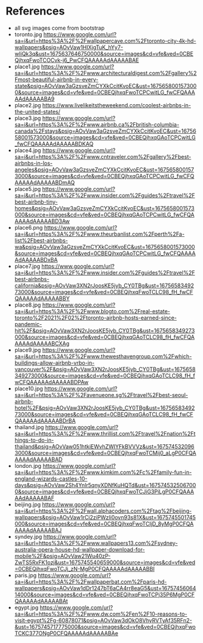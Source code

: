# References
* all svg images come from bootstrap
* toronto.jpg https://www.google.com/url?sa=i&url=https%3A%2F%2Fwallpapercave.com%2Ftoronto-city-4k-hd-wallpapers&psig=AOvVaw1HIXjgTuK_hYy7-wIiQk3q&ust=1675637646750000&source=images&cd=vfe&ved=0CBEQjhxqFwoTCOCvk-j6_PwCFQAAAAAdAAAAABAE
* place1.jpg https://www.google.com/url?sa=i&url=https%3A%2F%2Fwww.architecturaldigest.com%2Fgallery%2Fmost-beautiful-airbnb-in-every-state&psig=AOvVaw3aGzsveZmCYXkCcitKvoEC&ust=1675658001573000&source=images&cd=vfe&ved=0CBEQjhxqFwoTCPCwitLG_fwCFQAAAAAdAAAAABA9
* place2.jpg https://www.livelikeitstheweekend.com/coolest-airbnbs-in-the-united-states/
* place3.jpg https://www.google.com/url?sa=i&url=https%3A%2F%2Fwww.airbnb.ca%2Fbritish-columbia-canada%2Fstays&psig=AOvVaw3aGzsveZmCYXkCcitKvoEC&ust=1675658001573000&source=images&cd=vfe&ved=0CBEQjhxqGAoTCPCwitLG_fwCFQAAAAAdAAAAABDKAQ
* place4.jpg https://www.google.com/url?sa=i&url=https%3A%2F%2Fwww.cntraveler.com%2Fgallery%2Fbest-airbnbs-in-los-angeles&psig=AOvVaw3aGzsveZmCYXkCcitKvoEC&ust=1675658001573000&source=images&cd=vfe&ved=0CBEQjhxqGAoTCPCwitLG_fwCFQAAAAAdAAAAABDmAQ
* place5.jpg https://www.google.com/url?sa=i&url=https%3A%2F%2Fwww.insider.com%2Fguides%2Ftravel%2Fbest-airbnb-tiny-homes&psig=AOvVaw3aGzsveZmCYXkCcitKvoEC&ust=1675658001573000&source=images&cd=vfe&ved=0CBEQjhxqGAoTCPCwitLG_fwCFQAAAAAdAAAAABD3Aw
* place6.png https://www.google.com/url?sa=i&url=https%3A%2F%2Fwww.theurbanlist.com%2Fperth%2Fa-list%2Fbest-airbnbs-wa&psig=AOvVaw3aGzsveZmCYXkCcitKvoEC&ust=1675658001573000&source=images&cd=vfe&ved=0CBEQjhxqGAoTCPCwitLG_fwCFQAAAAAdAAAAABDxBA
* place7.jpg https://www.google.com/url?sa=i&url=https%3A%2F%2Fwww.insider.com%2Fguides%2Ftravel%2Fbest-airbnbs-california&psig=AOvVaw3XN2rJoosKE5jyb_CY0TBg&ust=1675658349273000&source=images&cd=vfe&ved=0CBEQjhxqFwoTCLC98_fH_fwCFQAAAAAdAAAAABBY
* place8.jpg https://www.google.com/url?sa=i&url=https%3A%2F%2Fwww.blogto.com%2Freal-estate-toronto%2F2021%2F02%2Ftoronto-airbnb-hosts-earned-since-pandemic-hit%2F&psig=AOvVaw3XN2rJoosKE5jyb_CY0TBg&ust=1675658349273000&source=images&cd=vfe&ved=0CBEQjhxqGAoTCLC98_fH_fwCFQAAAAAdAAAAABCXAg
* place9.jpg https://www.google.com/url?sa=i&url=https%3A%2F%2Fwww.thewesthavengroup.com%2Fwhich-buildings-allow-airbnb-vrbo-in-vancouver%2F&psig=AOvVaw3XN2rJoosKE5jyb_CY0TBg&ust=1675658349273000&source=images&cd=vfe&ved=0CBEQjhxqGAoTCLC98_fH_fwCFQAAAAAdAAAAABDPAw
* place10.jpg https://www.google.com/url?sa=i&url=https%3A%2F%2Favenueone.sg%2Ftravel%2Fbest-seoul-airbnb-hotel%2F&psig=AOvVaw3XN2rJoosKE5jyb_CY0TBg&ust=1675658349273000&source=images&cd=vfe&ved=0CBEQjhxqGAoTCLC98_fH_fwCFQAAAAAdAAAAABDrBA
* thailand.jpg https://www.google.com/url?sa=i&url=https%3A%2F%2Fwww.thrillist.com%2Ftravel%2Fnation%2Fthings-to-do-in-thailand&psig=AOvVaw051htkiEWvhZWIYFkBVVVz&ust=1675745320963000&source=images&cd=vfe&ved=0CBEQjhxqFwoTCMij0_aLgP0CFQAAAAAdAAAAABAD
* london.jpg https://www.google.com/url?sa=i&url=https%3A%2F%2Fwww.kimkim.com%2Fc%2Ffamily-fun-in-england-wizards-castles-10-days&psig=AOvVaw2Sh4Ynlr5qnyXDNfKuHQTd&ust=1675745325067000&source=images&cd=vfe&ved=0CBEQjhxqFwoTCJiG3PiLgP0CFQAAAAAdAAAAABAF
* beijing.jpg https://www.google.com/url?sa=i&url=https%3A%2F%2Fwall.alphacoders.com%2Ftag%2Fbeijing-wallpapers&psig=AOvVaw1rCi2ziPWzli0ovn93s81X&ust=1675745501745000&source=images&cd=vfe&ved=0CBEQjhxqFwoTCIjD_8yMgP0CFQAAAAAdAAAAABAJ
* syndey.jpg https://www.google.com/url?sa=i&url=https%3A%2F%2Fwww.wallpapers13.com%2Fsydney-australia-opera-house-hd-wallpaper-download-for-mobile%2F&psig=AOvVaw21Wu40zP-ZwTS5RxFK1ozj&ust=1675745540659000&source=images&cd=vfe&ved=0CBEQjhxqFwoTCJj_zN-MgP0CFQAAAAAdAAAAABBI
* paris.jpg https://www.google.com/url?sa=i&url=https%3A%2F%2Fwallpaperbat.com%2Fparis-hd-wallpapers&psig=AOvVaw1dDr1247bT6aCA4rr8eaG5&ust=1675745606414000&source=images&cd=vfe&ved=0CBEQjhxqFwoTCPj35P6MgP0CFQAAAAAdAAAAABAt
* egypt.jpg https://www.google.com/url?sa=i&url=https%3A%2F%2Fwww.dw.com%2Fen%2F10-reasons-to-visit-egypt%2Fg-60878071&psig=AOvVaw3dOkO8VhyRVTyAf35RFn2-&ust=1675745717775000&source=images&cd=vfe&ved=0CBEQjhxqFwoTCKC377ONgP0CFQAAAAAdAAAAABAe